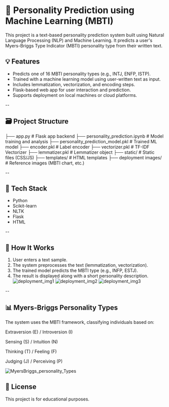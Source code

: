 # 🧠 Personality Prediction using Machine Learning (MBTI)

This project is a text-based personality prediction system built using Natural Language Processing (NLP) and Machine Learning. It predicts a user's Myers-Briggs Type Indicator (MBTI) personality type from their written text.

## 💡 Features

- Predicts one of 16 MBTI personality types (e.g., INTJ, ENFP, ISTP).
- Trained with a machine learning model using user-written text as input.
- Includes lemmatization, vectorization, and encoding steps.
- Flask-based web app for user interaction and prediction.
- Supports deployment on local machines or cloud platforms.

--

## 🗃️ Project Structure

├── app.py # Flask app backend
├── personality_prediction.ipynb # Model training and analysis
├── personality_prediction_model.pkl # Trained ML model
├── encoder.pkl # Label encoder
├── vectorizer.pkl # TF-IDF Vectorizer
├── lemmatizer.pkl # Lemmatizer object
├── static/ # Static files (CSS/JS)
├── templates/ # HTML templates
├── deployment images/ # Reference images (MBTI chart, etc.)

--

## 🧪 Tech Stack

- Python
- Scikit-learn
- NLTK
- Flask
- HTML

--

## 🔄 How It Works

1. User enters a text sample.
2. The system preprocesses the text (lemmatization, vectorization).
3. The trained model predicts the MBTI type (e.g., INFP, ESTJ).
4. The result is displayed along with a short personality description.
   ![deployment_img1](https://github.com/user-attachments/assets/c6d8cec0-abee-4f55-9348-0b219224a2f4)
   ![deployment_img2](https://github.com/user-attachments/assets/829a2c00-9935-4a5f-b9b8-05c94eacc3e2)
   ![deployment_img3](https://github.com/user-attachments/assets/2be33140-9233-4c4b-a19c-cad34b1e5a99)


--


## 📊 Myers-Briggs Personality Types
The system uses the MBTI framework, classifying individuals based on:

Extraversion (E) / Introversion (I)

Sensing (S) / Intuition (N)

Thinking (T) / Feeling (F)

Judging (J) / Perceiving (P)

![MyersBriggs_personality_Types](https://github.com/user-attachments/assets/8e8592ac-a951-48d3-a273-c96ff0fb2a6e)



## 📄 License
This project is for educational purposes.
